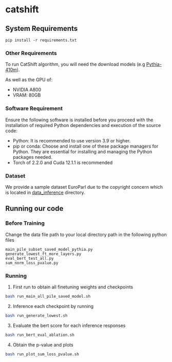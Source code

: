 # catshift
## System Requirements
``` 
pip install -r requirements.txt
```

### Other Requirements

To run CatShift algorithm, you will need the download models (e.g [Pythia-410m](https://huggingface.co/EleutherAI/pythia-410m)).

As well as the GPU of:
* NVIDIA A800
* VRAM: 80GB

### Software Requirement

Ensure the following software is installed before you proceed with the installation of required Python dependencies and execution of the source code:

* Python: It is recommended to use version 3.9 or higher.
* pip or conda: Choose and install one of these package managers for Python. They are essential for installing and managing the Python packages needed.
* Torch of 2.2.0 and Cuda 12.1.1 is recommended


### Dataset
We provide a sample dataset EuroParl due to the copyright concern which is located in [data_inference](./data_inference/) directory.

## Running our code

### Before Training
Change the data file path to your local directory path in the following python files
```
main_pile_subset_saved_model_pythia.py
generate_lowest_ft_more_layers.py
eval_bert_test_all.py
sum_norm_loss_pvalue.py
```

### Running
1. First run to obtain all finetuning weights and checkpoints
```bash
bash run_main_all_pile_saved_model.sh
```

2. Inference each checkpoint by running
```bash
bash run_generate_lowest.sh
```

3. Evaluate the bert score for each inference responses
```bash
bash run_bert_eval_ablation.sh
```

4. Obtain the p-value and plots
```bash
bash run_plot_sum_loss_pvalue.sh
```